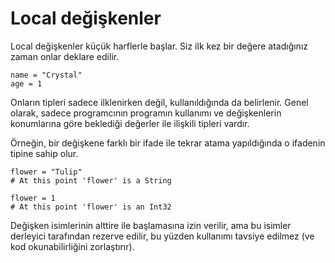 # Local değişkenler

Local değişkenler küçük harflerle başlar. Siz ilk kez bir değere atadığınız zaman onlar deklare edilir.

```crystal
name = "Crystal"
age = 1
```

Onların tipleri sadece ilklenirken değil, kullanıldığında da belirlenir. Genel olarak, sadece programcının programın kullanımı ve değişkenlerin konumlarına göre beklediği değerler ile ilişkili tipleri vardır.

Örneğin, bir değişkene farklı bir ifade ile tekrar atama yapıldığında o ifadenin tipine sahip olur.

```crystal
flower = "Tulip"
# At this point 'flower' is a String

flower = 1
# At this point 'flower' is an Int32
```

Değişken isimlerinin alttire ile başlamasına izin verilir, ama bu isimler derleyici tarafından rezerve edilir, bu yüzden kullanımı tavsiye edilmez (ve kod okunabilirliğini zorlaştırır).

